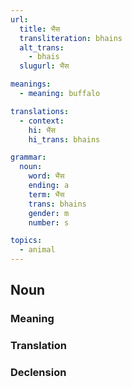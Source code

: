 ```yaml
---
url:
  title: भैंस
  transliteration: bhains
  alt_trans:
    - bhais
  slugurl: भैंस

meanings: 
  - meaning: buffalo

translations:
  - context:
    hi: भैंस
    hi_trans: bhains

grammar: 
  noun:
    word: भैंस
    ending: a
    term: भैंस
    trans: bhains
    gender: m
    number: s

topics:
  - animal
---
```


## Noun
<!-- <fos :grammar="grammar" :url="url"></fos> -->

### Meaning
<meaning :meanings="meanings" :url="url"></meaning>

<!-- ### Examples
<eg :eg="examples" :url="url"></eg> -->

<!-- ### Synonyms
<syn :syn="synonyms" :url="url"></syn> -->

<!-- ### Antonyms
<ant :ant="antonyms" :url="url"></ant> -->

### Translation
<translation :translation="translations" :url="url"></translation>

### Declension
<noun-decl :grammar="grammar" :url="url"></noun-decl>

<!-- ### Related
<related :related="related" :url="url"></related> -->

<!-- ### Similar
<similar :similar="similar" :url="url"></similar> -->

